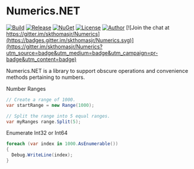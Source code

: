 # Numerics.NET

[![Build](https://ci.appveyor.com/api/projects/status/xr8gf9exgnuq9a71?svg=true)](https://ci.appveyor.com/project/skthomasjr/numerics)
[![Release](https://img.shields.io/github/release/skthomasjr/Numerics.svg?maxAge=2592000)](https://github.com/skthomasjr/Numerics/releases)
[![NuGet](https://img.shields.io/nuget/v/Numerics.NET.svg)](https://www.nuget.org/packages/Numerics.NET)
[![License](https://img.shields.io/github/license/skthomasjr/Numerics.svg?maxAge=2592000)](LICENSE.md)
[![Author](https://img.shields.io/badge/author-Scott%20K.%20Thomas%2C%20Jr.-blue.svg?maxAge=2592000)](https://www.linkedin.com/in/skthomasjr)
[![Join the chat at https://gitter.im/skthomasjr/Numerics](https://badges.gitter.im/skthomasjr/Numerics.svg)](https://gitter.im/skthomasjr/Numerics?utm_source=badge&utm_medium=badge&utm_campaign=pr-badge&utm_content=badge)

Numerics.NET is a library to support obscure operations and convenience methods pertaining to numbers.

Number Ranges
```c#
// Create a range of 1000.
var startRange = new Range(1000);

// Split the range into 5 equal ranges.
var myRanges range.Split(5);
```

Enumerate Int32 or Int64
```c#
foreach (var index in 1000.AsEnumerable())
{
  Debug.WriteLine(index);
}
```
